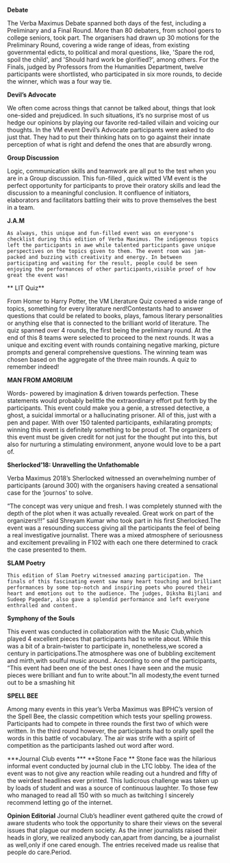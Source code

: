 <!-- TITLE: Events -->

**Debate**

The Verba Maximus Debate spanned both days of the fest, including a Preliminary and a Final Round.  More than 80 debaters, from school goers to college  seniors, took part.
The organisers had drawn up 30 motions for the Preliminary Round, covering a wide range of ideas, from existing governmental edicts, to political and moral questions, like, 'Spare the rod, spoil the child', and 'Should hard work be glorified?', among others.
For the Finals, judged by Professors from the Humanities Department, twelve participants were shortlisted, who participated in six more rounds, to decide the winner, which was a four way tie.

**Devil’s Advocate**

We often come across things that cannot be talked about, things that look one-sided and prejudiced. In such situations, it’s no surprise most of us hedge our opinions by playing our favorite red-tailed villain and voicing our thoughts. In the VM event Devil’s Advocate participants were asked to do just that. They had to put their thinking hats on to go against their innate perception of what is right and defend the ones that are absurdly wrong.

**Group Discussion**

Logic, communication skills and teamwork are all put to the test when you are in a Group discussion. This fun-filled , quick witted VM event is the perfect opportunity for participants to prove their oratory skills and lead the discussion to a meaningful conclusion. It confluence of initiators, elaborators and facilitators battling their wits to prove themselves the best in a team.  

**J.A.M**

	As always, this unique and fun-filled event was on everyone's checklist during this edition of Verba Maximus. The indigenous topics left the participants in awe while talented participants gave unique perspectives on the topics given to them. The event room was jam-packed and buzzing with creativity and energy. In between participating and waiting for the result, people could be seen enjoying the performances of other participants,visible proof of how great the event was!
	
** LIT Quiz**

 From Homer to Harry Potter, the VM Literature Quiz covered a wide range of topics, something for every literature nerd!Contestants had to answer questions that could be related to books, plays, famous literary personalities or anything else that is connected to the brilliant world of literature. The quiz spanned over 4 rounds, the first being the preliminary round. At the end of this 8 teams were selected to proceed to the next rounds. It was a unique and exciting event with rounds containing negative marking, picture prompts and general comprehensive questions. The winning team was chosen based on the aggregate of the three main rounds. A quiz to remember indeed!

**MAN FROM AMORIUM**

 Words- powered by imagination & driven towards perfection. These statements would probably belittle the extraordinary effort put forth by the participants. This event could make you a genie, a stressed detective, a ghost, a suicidal immortal or a hallucinating prisoner. All of this, just with a pen and paper. With over 150 talented participants, exhilarating prompts; winning this event is definitely something to be proud of. The organizers of this event must be given credit for not just for the thought put into this, but also for nurturing a stimulating environment, anyone would love to be a part of.

**Sherlocked’18: Unravelling the Unfathomable**

Verba Maximus 2018’s Sherlocked witnessed an overwhelming number of participants (around 300) with the organisers having created a sensational case for the ‘journos' to solve.

“The concept was very unique and fresh. I was completely stunned with the depth of the plot when it was actually revealed. Great work on part of the organizers!!!” said Shreyam Kumar who took part in his first Sherlocked.The event was a resounding success giving all the participants the feel of being a real investigative journalist. There was a mixed atmosphere of seriousness and excitement prevailing in F102 with each one there determined to crack the case presented to them. 

**SLAM Poetry**

	This edition of Slam Poetry witnessed amazing participation. The finals of this fascinating event saw many heart touching and brilliant performances by some top-notch and inspiring poets who poured their heart and emotions out to the audience. The judges, Diksha Bijlani and Sudeep Pagedar, also gave a splendid performance and left everyone enthralled and content. 

**Symphony of the Souls**

 This event was conducted in collaboration with the Music Club,which played 4 excellent pieces that participants had to write about. While this was a bit of a brain-twister to participate in, nonetheless,we scored a century in participations.The atmosphere was one of bubbling excitement and mirth,with soulful music around.. According to one of the participants, “This event had been one of the best ones I have seen and the music pieces were brilliant and fun to write about.”In all modesty,the event turned out to be a smashing hit

**SPELL BEE**

 Among many events in this year’s Verba Maximus was BPHC’s version of the Spell Bee, the classic competition which tests your spelling prowess. Participants had to compete in three rounds the first two of which were written. In the third round however, the participants had to orally spell the words in this battle of vocabulary. The air was strife with a spirit of competition as the participants lashed out word after word.



***Journal Club events ***
**Stone Face **
Stone face was the hilarious informal event conducted by journal club in the LTC lobby. The idea of the event was to not give any reaction while reading out a hundred and fifty of the weirdest headlines ever printed. This ludicrous challenge was taken up by loads of student and was a source of continuous laughter. To those few who managed to read all 150 with so much as twitching I sincerely recommend letting go of the internet. 

**Opinion Editorial**
 Journal Club’s headliner event gathered quite the crowd of aware students who took the opportunity to share their views on the several issues that plague our modern society. As the inner journalists raised their heads in glory, we realized anybody can,apart from dancing, be a journalist as well,only if one cared enough. The entries received made us realise that people do care.Period.




